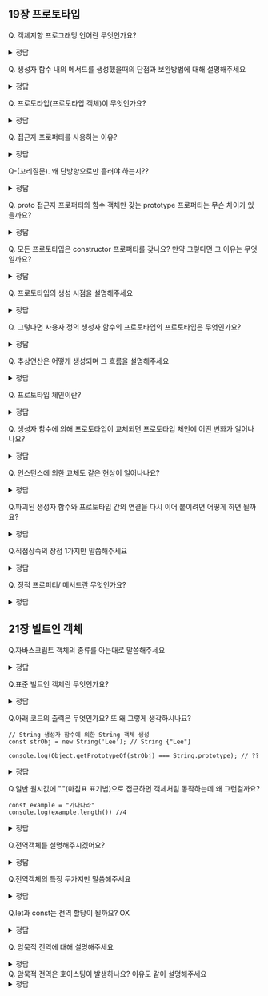 ## **19장 프로토타입**

Q. 객체지향 프로그래밍 언어란 무엇인가요?

<details><summary>정답
</summary>
여러 개의 독립적 단위, 즉 객체의 집합으로 프로그램을 표현하려는 프로그래밍 패러다임
</details>

Q.  생성자 함수 내의 메서드를 생성했을때의 단점과 보완방법에 대해 설명해주세요
<details><summary>정답
</summary>
생성자함수 내의 메서드가 선언되어있을경우 인스턴스 내에 매서드가 선언 되어 이에 따라 메모리를 낭비하게 되는데 이를 보완할 방법으로 prototype이 있다.
</details>

Q.  프로토타입(프로토타입 객체)이 무엇인가요?
<details><summary>정답
</summary>
객체지향 프로그래밍의 근간을 이루는 객체간의 상속을 구현하기 위해 사용되는 것 입니다.

즉, 프로토타입은 객체지향 프로그래밍에서 상속을 구현하기 위해 사용되는 것으로, 객체들 사이에 공유되는 기능과 속성을 정의하는 객체입니다.
</details>

Q. 접근자 프로퍼티를 사용하는 이유?

<details><summary>정답
</summary>
상호 참조에 의해 프로토타입 체인이 생성되는 것을 방지하기 위해서이다.
프로토타입 체인은 검색 방향이 한쪽 방향으로만 흘러야 한다.

</details>

 Q-(꼬리질문). 왜 단방향으로만 흘러야 하는지??

<details><summary>정답
</summary>
순환참조하는 프로토타입이 만들어 지면 체인 종점이 존재하지 않기 때문에 프로퍼티를 검색할때 무한루프에 빠지기 때문입니다.
</details>



Q. proto 접근자 프로퍼티와 함수 객체만 갖는 prototype 프로퍼티는 무슨 차이가 있을까요?
<details><summary>정답
</summary>
둘 다 동일한 프로토타입을 가리키지만
proto 접근자 프로퍼티는 객체의 프로토타입에 접근하거나 설정하는 데 사용되는 반면, 함수 객체의 prototype 프로퍼티는 생성자 함수가 생성할 인스턴스의 프로토타입을 가리킵니다.
</details>

Q. 모든 프로토타입은 constructor 프로퍼티를 갖나요? 만약 그렇다면 그 이유는 무엇일까요?
<details><summary>정답
</summary>
네, constructor 프로퍼티는 해당 프로토타입과 연결된 생성자 함수를 가리킵니다. 이를 통해 생성자 함수를 쉽게 참조할 수 있고, 인스턴스가 어떤 생성자 함수로부터 생성되었는지를 확인할 수 있습니다.
</details>

Q. 프로토타입의 생성 시점을 설명해주세요
<details><summary>정답
</summary>
프로토타입은 생성자 함수가 생성되는 시점에 함께 생성됩니다.
</details>

Q. 그렇다면 사용자 정의 생성자 함수의 프로토타입의 프로토타입은 무엇인가요?
<details><summary>정답
</summary>
모든 프로토타입은 기본적으로 Object.prototype을 상속받습니다. 
</details>

Q. 추상연산은 어떻게 생성되며 그 흐름을 설명해주세요
<details><summary>정답
</summary>
추상 연산 OrdinaryObjectCreate 에 의해 생성됩니다.

1. 빈 객체 생성
2. 프로퍼티 추가 
3. 프로토타입 할당
4. 객체 반환
</details>


Q. 프로토타입 체인이란?
<details><summary>정답
</summary>
객체가 자신의 프로토타입을 따라 상위 프로토타입을 차례로 탐색하는 메커니즘입니다.
</details>

Q. 생성자 함수에 의해 프로토타입이 교체되면 프로토타입 체인에 어떤 변화가 일어나나요?
<details><summary>정답
</summary>
체인이 파괴되어, 프로토타입 체인은 새로운 프로토타입 객체로 업데이트됩니다. 즉, 새로운 프로토타입을 따라 상위 프로토타입을 차례로 탐색합니다.
</details>

Q. 인스턴스에 의한 교체도 같은 현상이 일어나나요?
<details><summary>정답
</summary>
해당 인스턴스의 프로토타입이 교체되기만 할 뿐 같은 탐색을 진행합니다.
</details>

Q.파괴된 생성자 함수와 프로토타입 간의 연결을 다시 이어 붙이려면 어떻게 하면 될까요?
<details><summary>정답
</summary>
constructor 프로퍼티와 생성자 함수 간의 연결을 설정하는 구문을 넣어 설정해 줘야 합니다.

```
const parent = {
	// constructor 프로퍼티와 생성자 함수 간의 연결을 설정
	constructor: Person,
	sayHello() {
		console.log(`Hi! My name is ${this.name}`);
	}
}
```

</details>

Q.직접상속의 장점 1가지만 말씀해주세요

<details><summary>정답
</summary>
new 연산자가 없이도 객체를 생성할 수 있습니다.
</details>

Q. 정적 프로퍼티/ 메서드란 무엇인가요?
<details><summary>정답
</summary>
생성자 함수로 인스턴스를 생성하지 않아도 참조, 호출할 수 있는 프로퍼티/ 메서드를 말합니다.
</details>

## **21장 빌트인 객체**

Q.자바스크립트 객체의 종류를 아는대로 말씀해주세요

<details><summary>정답
</summary>
1. 표준 빌트인 객체
2. 호스트 객체
3. 사용자 정의 객체
</details>

Q.표준 빌트인 객체란 무엇인가요?

<details><summary>정답
</summary>
JavaScript 언어 자체에 내장되어 있는 객체들로, 기본적인 기능과 동작을 제공하는 객체들의 집합입니다.
</details>

Q.아래 코드의 출력은 무엇인가요? 또 왜 그렇게 생각하시나요?

```
// String 생성자 함수에 의한 String 객체 생성
const strObj = new String('Lee'); // String {"Lee"}

console.log(Object.getPrototypeOf(strObj) === String.prototype); // ??

```

<details><summary>정답
</summary>
true입니다.
표준 빌트인 객체인 string를 생성자 함수로 호출하여 해당 인스턴스의 프로토타입은 String.prototype 입니다.
</details>

Q.일반 원시값에 "."(마침표 표기법)으로 접근하면 객체처럼 동작하는데 왜 그런걸까요?

```
const example = "가나다라"
console.log(example.length()) //4

```


<details><summary>정답
</summary>
자바스크립트 엔진은 위처럼 원시값을 객체처럼 사용하면 암묵적으로 연관된 객체를 생성하여 생성된 객체로 프로퍼티에 접근하거나 메서드를 호출하고 다시 원시값으로 되돌립니다.
이를 래퍼객체 라고 합니다.
</details>

Q.전역객체를 설명해주시겠어요?

<details><summary>정답
</summary>
코드가 실행되기 이전 단계에 자바스크립트 엔진에 의해 어떤 객체보다도 먼저 생성되는 특수한 객체이며 어떤 객체에게도 속하지 않은 최상위 객체입니다.
</details>

Q.전역객체의 특징 두가지만 말씀해주세요

<details><summary>정답
</summary>
1. 개발자가 의도적으로 생성할 수 없습니다.
2. 전역객체의 프로퍼티를 참조할 때, (window)를 생략할 수 있습니다.
</details>

Q.let과 const는 전역 할당이 될까요? OX

<details><summary>정답
</summary>
X
, let과 const 키워드로 선언한 전역 변수는 보이지 않는 개념적인 블록 내에 존재하게 됩니다.
</details>

Q. 암묵적 전역에 대해 설명해주세요

<details><summary>정답
</summary>
변수를 선언하지 않고 값을 할당하면 자동으로 전역 객체의 프로퍼티로 간주되어 전역 범위에서 접근할 수 있는 현상을 말합니다.
</details>
Q. 암묵적 전역은 호이스팅이 발생하나요? 이유도 같이 설명해주세요

<details><summary>정답
</summary>
ㄴㄴ, 변수 선언없이 단지 전역 객체의 프로퍼티로 추가 되었을 뿐이라 변수가 아닙니다 결국 호이스팅 똰 발생하지 않아요
</details>


